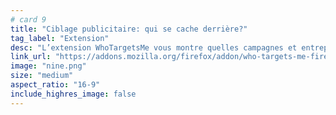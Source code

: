 ```yaml
---
# card 9
title: "Ciblage publicitaire: qui se cache derrière?"
tag_label: "Extension"
desc: "L’extension WhoTargetsMe vous montre quelles campagnes et entreprises utilisent les publicités Facebook pour influencer votre vote, et leurs méthodes."
link_url: "https://addons.mozilla.org/firefox/addon/who-targets-me-firefox/"
image: "nine.png"
size: "medium"
aspect_ratio: "16-9"
include_highres_image: false
---
```

